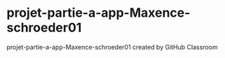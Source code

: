 # projet-partie-a-app-Maxence-schroeder01
projet-partie-a-app-Maxence-schroeder01 created by GitHub Classroom
